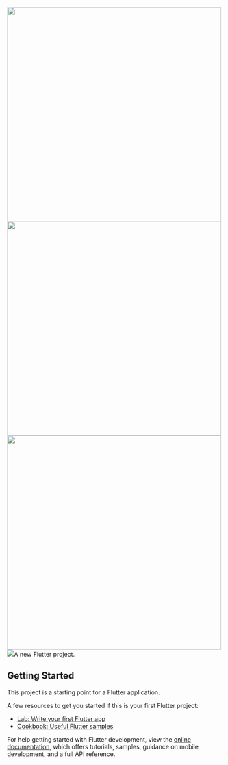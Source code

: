 
<img src = "https://github.com/MauryaAayush/myflutter/assets/143180849/bba0eb76-a115-4b5b-ac9d-136d23afdf0f" height = 500px>

<img src = "https://github.com/MauryaAayush/myflutter/assets/143180849/526896e6-29b0-48d2-ab49-ae8c12f224f7" height = 500px>

<img src = "https://github.com/MauryaAayush/myflutter/assets/143180849/6cd3e856-4595-443f-b18c-61a82bac16dd" height = 500px>
<br>
<img src = https://github.com/MauryaAayush/myflutter/assets/143180849/909dc4eb-4889-41d2-be29-0aa64e7d5353"
<img src = https://github.com/MauryaAayush/myflutter/assets/143180849/a55fce08-4e5b-4ef1-a073-968fc07ee9f1"
<img src = <img src = https://github.com/MauryaAayush/myflutter/assets/143180849/963c4285-5cfd-40fd-abaa-3a9c8e2c2e30"
<img src = https://github.com/MauryaAayush/myflutter/assets/143180849/afc87ec2-fea7-4a42-aeec-94a7398c0636"
<img src = https://github.com/MauryaAayush/myflutter/assets/143180849/121f30fb-4e8f-44e3-ae13-4b6cfe5efe1e"
<img src = https://github.com/MauryaAayush/myflutter/assets/143180849/51fc3a4c-274a-482c-9284-84d4172049b0"
https://github.com/MauryaAayush/myflutter/assets/143180849/d4e3ab44-8105-41ca-914f-bb6907ab254a"
https://github.com/MauryaAayush/myflutter/assets/143180849/53f5c299-272c-46ee-b982-4a3d3c4fd16f"
https://github.com/MauryaAayush/myflutter/assets/143180849/8aa58d0a-3156-4557-aaa8-ac127269a934"
https://github.com/MauryaAayush/myflutter/assets/143180849/05202e50-82c7-4909-8313-aeae88c5abc5"
https://github.com/MauryaAayush/myflutter/assets/143180849/35088359-a64a-439a-86a2-15b924bbbccb"
https://github.com/MauryaAayush/myflutter/assets/143180849/4154199e-bb27-4fac-a812-c5f9443bf37f"
https://github.com/MauryaAayush/myflutter/assets/143180849/19339ef5-1f6f-4311-8eee-68b770014590"
https://github.com/MauryaAayush/myflutter/assets/143180849/7df1044e-ec4a-4521-95e2-c2b30b2882a7"
https://github.com/MauryaAayush/myflutter/assets/143180849/dd7f8e70-2989-4f89-911e-91c0154cd9ac"
https://github.com/MauryaAayush/myflutter/assets/143180849/30774a82-4e61-44d7-9102-c2ee2afb1010"



A new Flutter project.

## Getting Started

This project is a starting point for a Flutter application.

A few resources to get you started if this is your first Flutter project:

- [Lab: Write your first Flutter app](https://docs.flutter.dev/get-started/codelab)
- [Cookbook: Useful Flutter samples](https://docs.flutter.dev/cookbook)

For help getting started with Flutter development, view the
[online documentation](https://docs.flutter.dev/), which offers tutorials,
samples, guidance on mobile development, and a full API reference.
